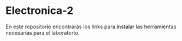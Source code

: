 # Electronica-2
En este repositorio encontrarás los links para instalar las herramientas necesarias para el laboratorio.
